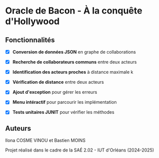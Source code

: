 # Oracle de Bacon - À la conquête d'Hollywood

## Fonctionnalités

- [X] **Conversion de données JSON** en graphe de collaborations
- [X] **Recherche de collaborateurs communs** entre deux acteurs
- [X] **Identification des acteurs proches** à distance maximale k
- [X] **Vérification de distance** entre deux acteurs
- [X] **Ajout d'exception** pour gérer les erreurs
- [X] **Menu intéractif** pour parcourir les implémentation
- [X] **Tests unitaires JUNIT** pour vérifier les méthodes


## Auteurs

Ilona COSME VINOU et
Bastien MOINS

Projet réalisé dans le cadre de la SAÉ 2.02 - IUT d'Orléans (2024-2025)